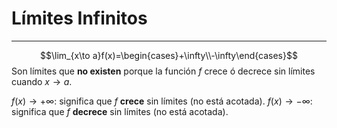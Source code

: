 # Límites Infinitos
***
$$\lim_{x\to a}f(x)=\begin{cases}+\infty\\-\infty\end{cases}$$
Son límites que **no existen** porque la función $f$ crece ó decrece sin límites cuando $x \rightarrow a$.

$f(x) \rightarrow +\infty$: significa que $f$ **crece** sin límites (no está acotada). 
$f(x) \rightarrow -\infty$: significa que $f$ **decrece** sin límites (no está acotada). 